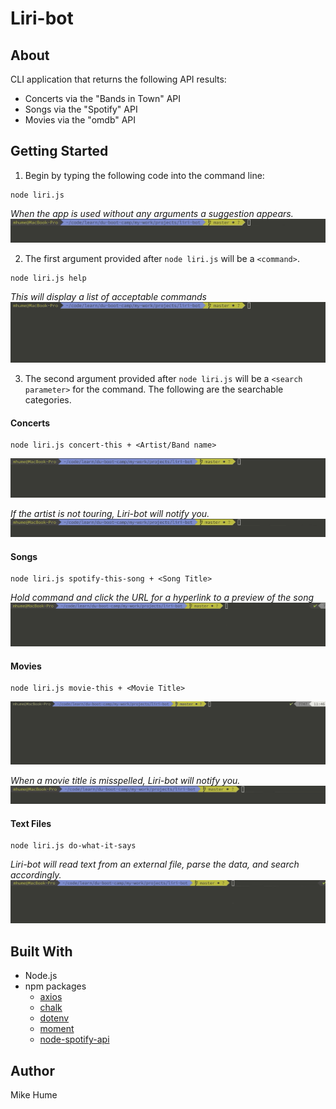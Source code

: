 # Liri-bot

## About
CLI application that returns the following API results:
- Concerts via the "Bands in Town" API
- Songs via the "Spotify" API
- Movies via the "omdb" API

## Getting Started
1. Begin by typing the following code into the command line:
```
node liri.js
```
*When the app is used without any arguments a suggestion appears.*
![](gifs/no-args-gif.gif)


2. The first argument provided after `node liri.js` will be a `<command>`.
```
node liri.js help
```
*This will display a list of acceptable commands*
![](gifs/help.gif)


3. The second argument provided after `node liri.js` will be a `<search parameter>` for the command. The following are the searchable categories.


#### Concerts
```
node liri.js concert-this + <Artist/Band name>
```
![](gifs/concert.gif)

*If the artist is not touring, Liri-bot will notify you.*
![](gifs/no-concert.gif)


#### Songs
```
node liri.js spotify-this-song + <Song Title>
```
*Hold command and click the URL for a hyperlink to a preview of the song*
![](gifs/song.gif)


#### Movies
```
node liri.js movie-this + <Movie Title>
```
![](gifs/movie.gif)

*When a movie title is misspelled, Liri-bot will notify you.*
![](gifs/movie-typo.gif)


#### Text Files
```
node liri.js do-what-it-says
```
*Liri-bot will read text from an external file, parse the data, and search accordingly.*
![](gifs/text.gif)

## Built With
* Node.js
* npm packages
    * [axios](https://www.npmjs.com/package/axios)
    * [chalk](https://www.npmjs.com/package/chalk)
    * [dotenv](https://www.npmjs.com/package/dotenv)
    * [moment](https://www.npmjs.com/package/moment)
    * [node-spotify-api](https://www.npmjs.com/package/node-spotify-api)

## Author
Mike Hume